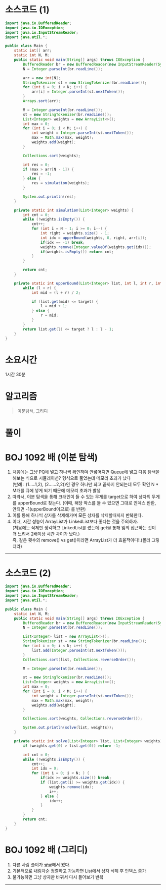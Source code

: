 # 소스코드 (1)

```Java
import java.io.BufferedReader;
import java.io.IOException;
import java.io.InputStreamReader;
import java.util.*;

public class Main {
    static int[] arr;
    static int N, M;
    public static void main(String[] args) throws IOException {
        BufferedReader br = new BufferedReader(new InputStreamReader(System.in));
        N = Integer.parseInt(br.readLine());

        arr = new int[N];
        StringTokenizer st = new StringTokenizer(br.readLine());
        for (int i = 0; i < N; i++) {
            arr[i] = Integer.parseInt(st.nextToken());
        }
        Arrays.sort(arr);

        M = Integer.parseInt(br.readLine());
        st = new StringTokenizer(br.readLine());
        List<Integer> weights = new ArrayList<>();
        int max = 0;
        for (int i = 0; i < M; i++) {
            int weight = Integer.parseInt(st.nextToken());
            max = Math.max(max, weight);
            weights.add(weight);
        }

        Collections.sort(weights);

        int res = 0;
        if (max > arr[N - 1]) {
            res = -1;
        } else {
            res = simulation(weights);
        }

        System.out.println(res);
    }

    private static int simulation(List<Integer> weights) {
        int cnt = 0;
        while (!weights.isEmpty()) {
            cnt++;
            for (int i = N - 1; i >= 0; i--) {
                int right = weights.size() - 1;
                int idx = upperBound(weights, 0, right, arr[i]);
                if(idx == -1) break;
                weights.remove(Integer.valueOf(weights.get(idx)));
                if(weights.isEmpty()) return cnt;
            }
        }

        return cnt;
    }

    private static int upperBound(List<Integer> list, int l, int r, int target) {
        while (l < r) {
            int mid = (l + r) / 2;

            if (list.get(mid) <= target) {
                l = mid + 1;
            } else {
                r = mid;
            }
        }
        return list.get(l) <= target ? l : l - 1;
    }
}
```

# 소요시간

1시간 30분

# 알고리즘

> 이분탐색, 그리디

# 풀이

# BOJ 1092 배 (이분 탐색)

1. 처음에는 그냥 PQ에 넣고 하나씩 확인하며 안넣어지면 Queue에 넣고 다음 탐색을 해보는 식으로 시뮬레이션? 형식으로 풀었는데 메모리 초과가 났다  
   (반례 : (1.....1,2), (2......2,2))인 경우 하나만 되고 끝까지 안되는데 모두 확인 N \* M개를 큐에 넣게 되기 때문에 메모리 초과가 발생
2. 따라서, 이분 탐색을 통해 크래인이 들 수 있는 무게를 target으로 하여 상자의 무게를 upperBound로 찾는다. (이때, 해당 박스를 들 수 있으면 그대로 인덱스 반환, 안되면 -1(upperBound이므로) 를 반환)
3. 이를 통해 하나씩 상자를 삭제해가며 모든 상자를 삭제할때까지 반복한다.
4. 이때, 시간 성능이 ArrayList가 LinkedList보다 좋다는 것을 주의하자.  
   (처음에는 삭제만 생각하고 LinkedList를 썼는데 get을 통해 임의 접근하는 것이 더 느려서 2배이상 시간 차이가 났다.)  
   즉, 같은 횟수의 remove() vs get()이라면 ArrayList가 더 효율적이다!.(몰라 그렇더라)

---

# 소스코드 (2)

```Java
import java.io.BufferedReader;
import java.io.IOException;
import java.io.InputStreamReader;
import java.util.*;

public class Main {
    static int N, M;
    public static void main(String[] args) throws IOException {
        BufferedReader br = new BufferedReader(new InputStreamReader(System.in));
        N = Integer.parseInt(br.readLine());

        List<Integer> list = new ArrayList<>();
        StringTokenizer st = new StringTokenizer(br.readLine());
        for (int i = 0; i < N; i++) {
            list.add(Integer.parseInt(st.nextToken()));
        }
        Collections.sort(list, Collections.reverseOrder());

        M = Integer.parseInt(br.readLine());

        st = new StringTokenizer(br.readLine());
        List<Integer> weights = new ArrayList<>();
        int max = 0;
        for (int i = 0; i < M; i++) {
            int weight = Integer.parseInt(st.nextToken());
            max = Math.max(max, weight);
            weights.add(weight);
        }

        Collections.sort(weights, Collections.reverseOrder());

        System.out.println(solve(list, weights));
    }

    private static int solve(List<Integer> list, List<Integer> weights) {
        if (weights.get(0) > list.get(0)) return -1;

        int cnt = 0;
        while (!weights.isEmpty()) {
            cnt++;
            int idx = 0;
            for (int i = 0; i < N; ) {
                if(idx >= weights.size()) break;
                if (list.get(i) >= weights.get(idx)) {
                    weights.remove(idx);
                    i++;
                } else {
                    idx++;
                }
            }
        }
        return cnt;
    }
}
```

# BOJ 1092 배 (그리디)

1. 다른 사람 풀이가 궁금해서 봤다.
2. 기본적으로 내림차순 정렬하고 가능하면 List에서 상자 삭제 후 인덱스 증가
3. 불가능하면 그냥 상자만 바꿔서 다시 들어보기 반복

---
